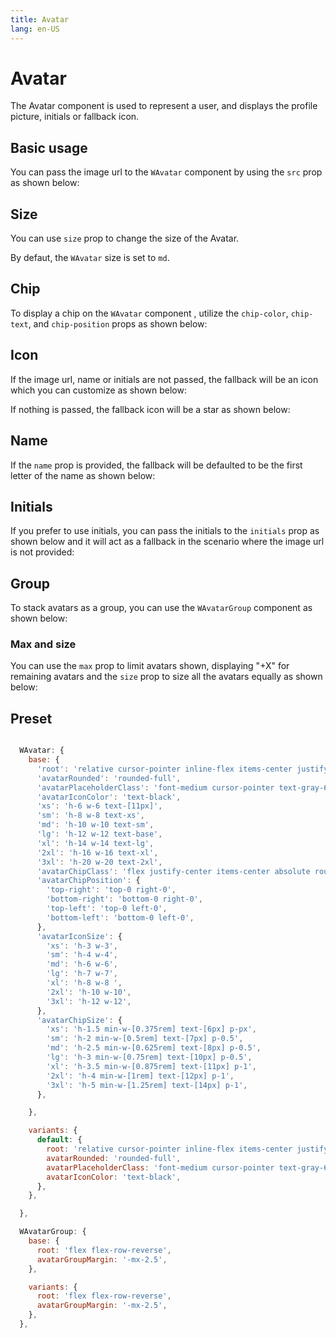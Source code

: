 ```yaml
---
title: Avatar
lang: en-US
---
```


# Avatar

The Avatar component is used to represent a user, and displays the profile picture, initials or fallback icon.

## Basic usage

You can pass the image url to the `WAvatar` component by using the `src` prop as shown below:

<demo src="../../components/Avatar/avatarBasic.vue" />

## Size

You can use `size` prop to change the size of the Avatar.

<demo src="../../components/Avatar/avatarSize.vue" />

By defaut, the `WAvatar` size is set to `md`.


## Chip


To display a chip on the `WAvatar` component , utilize the `chip-color`, `chip-text`, and `chip-position` props as shown below:


<demo src="../../components/Avatar/avatarChip.vue" />


## Icon

If the image url, name or initials are not passed, the fallback will be an icon which you can customize as shown below:

<demo src="../../components/Avatar/avatarIcon.vue" />

If nothing is passed, the fallback icon will be a star as shown below:

<demo src="../../components/Avatar/avatarFallbackIcon.vue"/>

## Name

If the `name` prop is provided, the fallback will be defaulted to be the first letter of the name as shown below:

<demo src="../../components/Avatar/avatarName.vue"/>


## Initials

If you prefer to use initials, you can pass the initials to the `initials` prop as shown below and it will act as a fallback in the scenario where the image url is not provided:

<demo src="../../components/Avatar/avatarInitials.vue"/>


## Group

To stack avatars as a group, you can use the `WAvatarGroup` component as shown below:

<demo src="../../components/Avatar/avatarGroup.vue" />

### Max and size

You can use the `max` prop to limit avatars shown, displaying "+X" for remaining avatars and the `size` prop to size all the avatars equally as shown below:

<demo src="../../components/Avatar/avatarGroupMax.vue"/>


## Preset

```js

  WAvatar: {
    base: {
      'root': 'relative cursor-pointer inline-flex items-center justify-center bg-gray-100 rounded-full',
      'avatarRounded': 'rounded-full',
      'avatarPlaceholderClass': 'font-medium cursor-pointer text-gray-600 upperCase',
      'avatarIconColor': 'text-black',
      'xs': 'h-6 w-6 text-[11px]',
      'sm': 'h-8 w-8 text-xs',
      'md': 'h-10 w-10 text-sm',
      'lg': 'h-12 w-12 text-base',
      'xl': 'h-14 w-14 text-lg',
      '2xl': 'h-16 w-16 text-xl',
      '3xl': 'h-20 w-20 text-2xl',
      'avatarChipClass': 'flex justify-center items-center absolute rounded-full !text-white cursor-pointer text-white dark:text-gray-900',
      'avatarChipPosition': {
        'top-right': 'top-0 right-0',
        'bottom-right': 'bottom-0 right-0',
        'top-left': 'top-0 left-0',
        'bottom-left': 'bottom-0 left-0',
      },
      'avatarIconSize': {
        'xs': 'h-3 w-3',
        'sm': 'h-4 w-4',
        'md': 'h-6 w-6',
        'lg': 'h-7 w-7',
        'xl': 'h-8 w-8 ',
        '2xl': 'h-10 w-10',
        '3xl': 'h-12 w-12',
      },
      'avatarChipSize': {
        'xs': 'h-1.5 min-w-[0.375rem] text-[6px] p-px',
        'sm': 'h-2 min-w-[0.5rem] text-[7px] p-0.5',
        'md': 'h-2.5 min-w-[0.625rem] text-[8px] p-0.5',
        'lg': 'h-3 min-w-[0.75rem] text-[10px] p-0.5',
        'xl': 'h-3.5 min-w-[0.875rem] text-[11px] p-1',
        '2xl': 'h-4 min-w-[1rem] text-[12px] p-1',
        '3xl': 'h-5 min-w-[1.25rem] text-[14px] p-1',
      },

    },

    variants: {
      default: {
        root: 'relative cursor-pointer inline-flex items-center justify-center bg-gray-100 rounded-full',
        avatarRounded: 'rounded-full',
        avatarPlaceholderClass: 'font-medium cursor-pointer text-gray-600 upperCase',
        avatarIconColor: 'text-black',
      },
    },

  },

  WAvatarGroup: {
    base: {
      root: 'flex flex-row-reverse',
      avatarGroupMargin: '-mx-2.5',
    },

    variants: {
      root: 'flex flex-row-reverse',
      avatarGroupMargin: '-mx-2.5',
    },
  },

```

